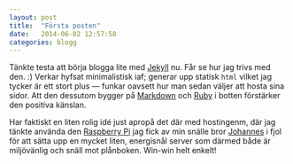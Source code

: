 ```yaml
---
layout: post
title:  "Första posten"
date:   2014-06-02 12:57:58
categories: blogg
---
```


Tänkte testa att börja blogga lite med [Jekyll](http://jekyllrb.com) nu. Får se hur jag trivs med den. :) Verkar hyfsat minimalistisk iaf; generar upp statisk `html` vilket jag tycker är ett stort plus &mdash; funkar oavsett hur man sedan väljer att hosta sina sidor. Att den dessutom bygger på [Markdown](http://daringfireball.net/projects/markdown/) och [Ruby](http://ruby-lang.org) i botten förstärker den positiva känslan.

Har faktiskt en liten rolig idé just apropå det där med hostingenm, där jag tänkte använda den [Raspberry Pi](http://raspberry-pi.org) jag fick av min snälle bror [Johannes](http://twitter.com/johannestankar) i fjol för att sätta upp en mycket liten, energisnål server som därmed både är miljövänlig och snäll mot plånboken. Win-win helt enkelt!
